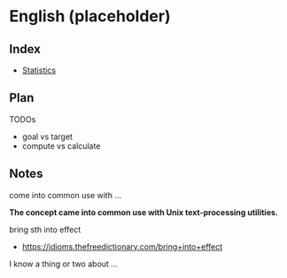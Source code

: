 # English (placeholder)

## Index

- [Statistics](/snips/english/stats.md)

## Plan

TODOs

- goal vs target
- compute vs calculate

## Notes

come into common use with …

**The concept came into common use with Unix text-processing utilities.**

bring sth into effect

- https://idioms.thefreedictionary.com/bring+into+effect

I know a thing or two about …

